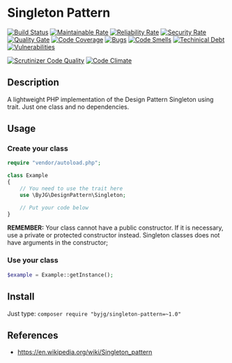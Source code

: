 # Singleton Pattern

[![Build Status](https://travis-ci.org/byjg/SingletonPatternPHP.svg?branch=master)](https://travis-ci.org/byjg/SingletonPatternPHP)
[![Maintainable Rate](https://sonarcloud.io/api/project_badges/measure?project=SingletonPatternPHP&metric=sqale_rating)](https://sonarcloud.io/dashboard?id=SingletonPatternPHP)
[![Reliability Rate](https://sonarcloud.io/api/project_badges/measure?project=SingletonPatternPHP&metric=reliability_rating)](https://sonarcloud.io/dashboard?id=SingletonPatternPHP)
[![Security Rate](https://sonarcloud.io/api/project_badges/measure?project=SingletonPatternPHP&metric=security_rating)](https://sonarcloud.io/dashboard?id=SingletonPatternPHP)
[![Quality Gate](https://sonarcloud.io/api/project_badges/measure?project=SingletonPatternPHP&metric=alert_status)](https://sonarcloud.io/dashboard?id=SingletonPatternPHP)
[![Code Coverage](https://sonarcloud.io/api/project_badges/measure?project=SingletonPatternPHP&metric=coverage)](https://sonarcloud.io/dashboard?id=SingletonPatternPHP)
[![Bugs](https://sonarcloud.io/api/project_badges/measure?project=SingletonPatternPHP&metric=bugs)](https://sonarcloud.io/dashboard?id=SingletonPatternPHP)
[![Code Smells](https://sonarcloud.io/api/project_badges/measure?project=SingletonPatternPHP&metric=code_smells)](https://sonarcloud.io/dashboard?id=SingletonPatternPHP)
[![Techinical Debt](https://sonarcloud.io/api/project_badges/measure?project=SingletonPatternPHP&metric=sqale_index)](https://sonarcloud.io/dashboard?id=SingletonPatternPHP)
[![Vulnerabilities](https://sonarcloud.io/api/project_badges/measure?project=SingletonPatternPHP&metric=vulnerabilities)](https://sonarcloud.io/dashboard?id=SingletonPatternPHP)

[![Scrutinizer Code Quality](https://scrutinizer-ci.com/g/byjg/SingletonPatternPHP/badges/quality-score.png?b=master)](https://scrutinizer-ci.com/g/byjg/SingletonPatternPHP/?branch=master)
[![Code Climate](https://codeclimate.com/github/byjg/SingletonPatternPHP/badges/gpa.svg)](https://codeclimate.com/github/byjg/SingletonPatternPHP)

## Description

A lightweight PHP implementation of the Design Pattern Singleton using trait.
Just one class and no dependencies. 

## Usage

### Create your class

```php
require "vendor/autoload.php";

class Example
{
    // You need to use the trait here
    use \ByJG\DesignPattern\Singleton;

    // Put your code below
}
```

**REMEMBER:** Your class cannot have a public constructor. If it is necessary, use a private or protected constructor instead. 
Singleton classes does not have arguments in the constructor;


### Use your class

```php
$example = Example::getInstance();
```

## Install

Just type: `composer require "byjg/singleton-pattern=~1.0"`

## References

* https://en.wikipedia.org/wiki/Singleton_pattern

